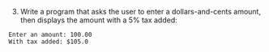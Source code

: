 3. Write a program that asks the user to enter a dollars-and-cents amount, then displays the amount with a 5% tax added:

```
Enter an amount: 100.00
With tax added: $105.0
```

